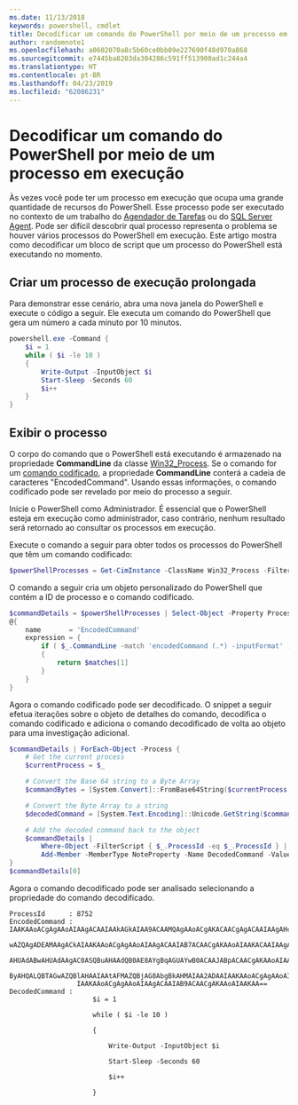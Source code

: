 ```yaml
---
ms.date: 11/13/2018
keywords: powershell, cmdlet
title: Decodificar um comando do PowerShell por meio de um processo em execução
author: randomnote1
ms.openlocfilehash: a0602070a8c5b60ce0bb09e227690f48d970a868
ms.sourcegitcommit: e7445ba8203da304286c591ff513900ad1c244a4
ms.translationtype: HT
ms.contentlocale: pt-BR
ms.lasthandoff: 04/23/2019
ms.locfileid: "62086231"
---
```

# <a name="decode-a-powershell-command-from-a-running-process"></a>Decodificar um comando do PowerShell por meio de um processo em execução

Às vezes você pode ter um processo em execução que ocupa uma grande quantidade de recursos do PowerShell.
Esse processo pode ser executado no contexto de um trabalho do [Agendador de Tarefas][] ou do [SQL Server Agent][]. Pode ser difícil descobrir qual processo representa o problema se houver vários processos do PowerShell em execução. Este artigo mostra como decodificar um bloco de script que um processo do PowerShell está executando no momento.

## <a name="create-a-long-running-process"></a>Criar um processo de execução prolongada

Para demonstrar esse cenário, abra uma nova janela do PowerShell e execute o código a seguir. Ele executa um comando do PowerShell que gera um número a cada minuto por 10 minutos.

```powershell
powershell.exe -Command {
    $i = 1
    while ( $i -le 10 )
    {
        Write-Output -InputObject $i
        Start-Sleep -Seconds 60
        $i++
    }
}
```

## <a name="view-the-process"></a>Exibir o processo

O corpo do comando que o PowerShell está executando é armazenado na propriedade **CommandLine** da classe [Win32_Process][]. Se o comando for um [comando codificado][], a propriedade **CommandLine** conterá a cadeia de caracteres "EncodedCommand". Usando essas informações, o comando codificado pode ser revelado por meio do processo a seguir.

Inicie o PowerShell como Administrador. É essencial que o PowerShell esteja em execução como administrador, caso contrário, nenhum resultado será retornado ao consultar os processos em execução.

Execute o comando a seguir para obter todos os processos do PowerShell que têm um comando codificado:

```powershell
$powerShellProcesses = Get-CimInstance -ClassName Win32_Process -Filter 'CommandLine LIKE "%EncodedCommand%"'
```

O comando a seguir cria um objeto personalizado do PowerShell que contém a ID de processo e o comando codificado.

```powershell
$commandDetails = $powerShellProcesses | Select-Object -Property ProcessId,
@{
    name       = 'EncodedCommand'
    expression = {
        if ( $_.CommandLine -match 'encodedCommand (.*) -inputFormat' )
        {
            return $matches[1]
        }
    }
}
```

Agora o comando codificado pode ser decodificado. O snippet a seguir efetua iterações sobre o objeto de detalhes do comando, decodifica o comando codificado e adiciona o comando decodificado de volta ao objeto para uma investigação adicional.

```powershell
$commandDetails | ForEach-Object -Process {
    # Get the current process
    $currentProcess = $_

    # Convert the Base 64 string to a Byte Array
    $commandBytes = [System.Convert]::FromBase64String($currentProcess.EncodedCommand)

    # Convert the Byte Array to a string
    $decodedCommand = [System.Text.Encoding]::Unicode.GetString($commandBytes)

    # Add the decoded command back to the object
    $commandDetails |
        Where-Object -FilterScript { $_.ProcessId -eq $_.ProcessId } |
        Add-Member -MemberType NoteProperty -Name DecodedCommand -Value $decodedCommand
}
$commandDetails[0]
```

Agora o comando decodificado pode ser analisado selecionando a propriedade do comando decodificado.

```output
ProcessId      : 8752
EncodedCommand : IAAKAAoACgAgAAoAIAAgACAAIAAkAGkAIAA9ACAAMQAgAAoACgAKACAACgAgACAAIAAgAHcAaABpAGwAZQAgACgAIAAkAGkAIAAtAG
                 wAZQAgADEAMAAgACkAIAAKAAoACgAgAAoAIAAgACAAIAB7ACAACgAKAAoAIAAKACAAIAAgACAAIAAgACAAIABXAHIAaQB0AGUALQBP
                 AHUAdABwAHUAdAAgAC0ASQBuAHAAdQB0AE8AYgBqAGUAYwB0ACAAJABpACAACgAKAAoAIAAKACAAIAAgACAAIAAgACAAIABTAHQAYQ
                 ByAHQALQBTAGwAZQBlAHAAIAAtAFMAZQBjAG8AbgBkAHMAIAA2ADAAIAAKAAoACgAgAAoAIAAgACAAIAAgACAAIAAgACQAaQArACsA
                 IAAKAAoACgAgAAoAIAAgACAAIAB9ACAACgAKAAoAIAAKAA==
DecodedCommand :
                     $i = 1

                     while ( $i -le 10 )

                     {

                         Write-Output -InputObject $i

                         Start-Sleep -Seconds 60

                         $i++

                     }
```

[Agendador de Tarefas]: /windows/desktop/TaskSchd/task-scheduler-start-page
[SQL Server Agent]: /sql/ssms/agent/sql-server-agent
[Win32_Process]: /windows/desktop/CIMWin32Prov/win32-process
[comando codificado]: /powershell/scripting/core-powershell/console/powershell.exe-command-line-help#-encodedcommand-
